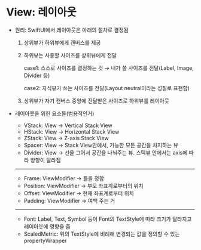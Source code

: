 # View: 레이아웃

- 원리: SwiftUI에서 레이아웃은 아래의 절차로 결정됨
    1. 상위뷰가 하위뷰에게 캔버스를 제공
    2. 하위뷰는 사용할 사이즈를 상위뷰에게 전달
        
        case1:  스스로 사이즈를 결정하는 것 → 내가 쓸 사이즈를 전달(Label, Image, Divider 등)
        
        case2: 자식뷰가 쓰는 사이즈를 전달(Layout neutral이라는 성질로 표현함)
        
    3. 상위뷰가 자기 캔버스 중앙에 전달받은 사이즈로 하위뷰를 레이아웃

- 레이아웃을 위한 요소들(범용적인거)
    - VStack: View → Vertical Stack View
    - HStack: View → Horizontal Stack View
    - ZStack: View → Z-axis Stack View
    - Spacer: View → Stack View안에서, 가능한 모든 공간을 차지하는 뷰
    - Divider: View → 선을 그어서 공간을 나눠주는 뷰. 스택뷰 안에서는 axis에 따라 방향이 달라짐
    
    ---
    
    - Frame: ViewModifier → 틀을 정함
    - Position: ViewModifier → 부모 좌표계로부터의 위치
    - Offset: ViewModifier → 현재 좌표계로부터 위치
    - Padding: ViewModifier → 여백 주는 거
    
    ---
    
    - Font: Label, Text, Symbol 등이 Font의 TextStyle에 따라 크기가 달라지고 레이아웃에 영향을 줌
    - ScaledMetric: 위의 TextStyle에 비례해 변경되는 값을 정의할 수 있는 propertyWrapper